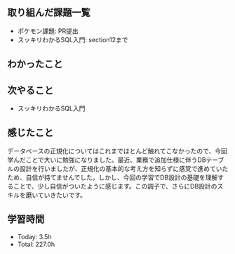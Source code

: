 ## 取り組んだ課題一覧
- ポケモン課題: PR提出
- スッキリわかるSQL入門: section12まで
## わかったこと

## 次やること
- スッキリわかるSQL入門
## 感じたこと
データベースの正規化についてはこれまでほとんど触れてこなかったので、今回学んだことで大いに勉強になりました。最近、業務で追加仕様に伴うDBテーブルの設計を行いましたが、正規化の基本的な考え方を知らずに感覚で進めていたため、自信が持てませんでした。しかし、今回の学習でDB設計の基礎を理解することで、少し自信がついたように感じます。この調子で、さらにDB設計のスキルを磨いていきたいです。
## 学習時間
- Today: 3.5h
- Total: 227.0h